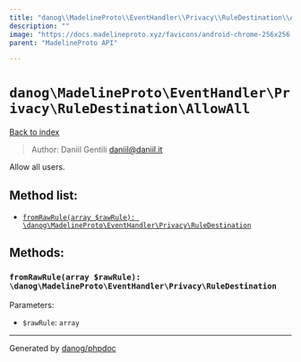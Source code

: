 ```yaml
---
title: "danog\\MadelineProto\\EventHandler\\Privacy\\RuleDestination\\AllowAll: Allow all users."
description: ""
image: "https://docs.madelineproto.xyz/favicons/android-chrome-256x256.png"
parent: "MadelineProto API"

---
```

# `danog\MadelineProto\EventHandler\Privacy\RuleDestination\AllowAll`
[Back to index](../../../../../index.html)

> Author: Daniil Gentili <daniil@daniil.it>  
  

Allow all users.  




## Method list:
* [`fromRawRule(array $rawRule): \danog\MadelineProto\EventHandler\Privacy\RuleDestination`](#fromrawrule-array-rawrule-danog-madelineproto-eventhandler-privacy-ruledestination)

## Methods:
### `fromRawRule(array $rawRule): \danog\MadelineProto\EventHandler\Privacy\RuleDestination`




Parameters:

* `$rawRule`: `array`   



---
Generated by [danog/phpdoc](https://phpdoc.daniil.it)
